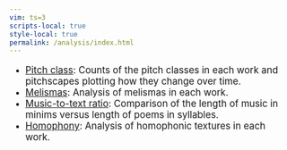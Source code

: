 ```yaml
---
vim: ts=3
scripts-local: true
style-local: true
permalink: /analysis/index.html
---
```




<ul style="font-size: 120%">

<!--
<li> <a href="keyscape">Keyscapes</a>: Visualizations of the harmonic structure of works.</li>
-->
<li> <a href="pitchclass">Pitch class</a>: Counts of the pitch classes in each work and pitchscapes plotting how they change over time.</li>
<li> <a href="melisma">Melismas</a>: Analysis of melismas in each work.</li>
<li> <a href="syllable">Music-to-text ratio</a>: Comparison of the length of music in minims versus length of poems in syllables.</li>
<li> <a href="homophony">Homophony</a>: Analysis of homophonic textures in each work.</li>

</ul>
